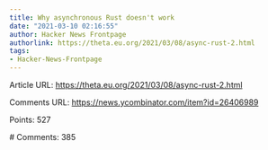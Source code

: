 ```yaml
---
title: Why asynchronous Rust doesn't work
date: "2021-03-10 02:16:55"
author: Hacker News Frontpage
authorlink: https://theta.eu.org/2021/03/08/async-rust-2.html
tags:
- Hacker-News-Frontpage
---
```


<p>Article URL: <a href="https://theta.eu.org/2021/03/08/async-rust-2.html">https://theta.eu.org/2021/03/08/async-rust-2.html</a></p>
<p>Comments URL: <a href="https://news.ycombinator.com/item?id=26406989">https://news.ycombinator.com/item?id=26406989</a></p>
<p>Points: 527</p>
<p># Comments: 385</p>
